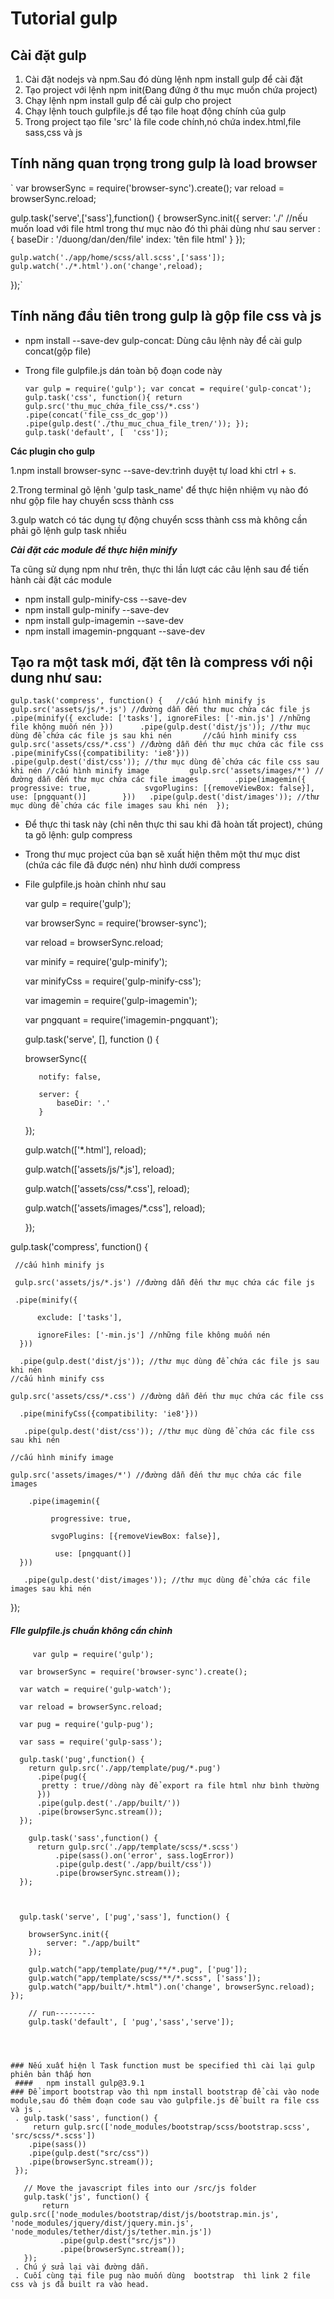 # Tutorial gulp
 ##  Cài đặt gulp
1. Cài đặt nodejs và npm.Sau đó dùng lệnh npm install gulp để cài đặt 
2. Tạo project với lệnh npm init(Đang đứng ở thu mục muốn chứa project)
3. Chạy lệnh npm install gulp để cài gulp cho project
4. Chạy lệnh touch gulpfile.js để tạo file hoạt động chính của gulp
5. Trong project tạo file 'src' là file code chính,nó chứa index.html,file sass,css và js
 ## Tính năng quan trọng trong gulp là load browser
 
` var browserSync = require('browser-sync').create(); 
 var reload = browserSync.reload;

 
 gulp.task('serve',['sass'],function() {
    browserSync.init({
        server: './'
        //nếu muốn load với file html trong thư mục nào đó thì phải dùng như sau
        server : {
             baseDir : '/duong/dan/den/file'
             index: 'tên file html'
        }
    });
    
    gulp.watch('./app/home/scss/all.scss',['sass']);
    gulp.watch('./*.html').on('change',reload);
});`


 ## Tính năng đầu tiên trong gulp là gộp  file css và js
* npm install --save-dev gulp-concat:  Dùng câu lệnh này để cài gulp concat(gộp file)
* Trong file gulpfile.js dán toàn bộ đoạn code này
  
  ` var gulp = require('gulp');
   var concat = require('gulp-concat');
   gulp.task('css', function(){
     return gulp.src('thu_mục_chứa_file_css/*.css')
       .pipe(concat('file_css_dc_gop'))
       .pipe(gulp.dest('./thu_muc_chua_file_tren/'));
   });
   gulp.task('default', [  'css']); `
      
      
    
   
      
      
**Các plugin cho gulp**

1.npm install browser-sync --save-dev:trình duyệt tự load khi ctrl + s.

2.Trong terminal gõ lệnh 'gulp task_name' để thực hiện nhiệm vụ nào đó như gộp file hay chuyển scss thành css

3.gulp watch có tác dụng tự động chuyển scss thành css mà không cần phải gõ lệnh gulp task nhiều




***Cài đặt các module để thực hiện minify***

Ta cũng sử dụng npm như trên, thực thi lần lượt các câu lệnh sau để tiến hành cài đặt các module

* npm install gulp-minify-css --save-dev
* npm install gulp-minify --save-dev
* npm install gulp-imagemin --save-dev
* npm install imagemin-pngquant --save-dev

## Tạo ra một task mới, đặt tên là compress với nội dung như sau:


  `gulp.task('compress', function() {   //cấu hình minify js
    gulp.src('assets/js/*.js') //đường dẫn đến thư mục chứa các file js
   .pipe(minify({
          exclude: ['tasks'],
          ignoreFiles: ['-min.js'] //những file không muốn nén
      }))     
      .pipe(gulp.dest('dist/js')); //thư mục dùng để chứa các file js sau khi nén      
                //cấu hình minify css       
       gulp.src('assets/css/*.css') //đường dẫn đến thư mục chứa các file css       
          .pipe(minifyCss({compatibility: 'ie8'}))         
          .pipe(gulp.dest('dist/css')); //thư mục dùng để chứa các file css sau khi nén
                //cấu hình minify image        
       gulp.src('assets/images/*') //đường dẫn đến thư mục chứa các file images       
       .pipe(imagemin({      
            progressive: true,           
            svgoPlugins: [{removeViewBox: false}],            
            use: [pngquant()]       
       }))  
    .pipe(gulp.dest('dist/images')); //thư mục dùng để chứa các file images sau khi nén 
 });`
 
 * Để thực thi task này (chỉ nên thực thi sau khi đã hoàn tất project), chúng ta gõ lệnh: gulp compress
 * Trong thư mục project của bạn sẽ xuất hiện thêm một thư mục dist (chứa các file đã được nén) như hình dưới
       compress 
 * File gulpfile.js hoàn chỉnh như sau

      var gulp = require('gulp');

      var browserSync = require('browser-sync');

      var reload = browserSync.reload;

      var minify = require('gulp-minify');

      var minifyCss = require('gulp-minify-css');

      var imagemin = require('gulp-imagemin');

      var pngquant = require('imagemin-pngquant');

      
      
      gulp.task('serve', [], function () {

      browserSync({
      
          notify: false,
          
          server: {
              baseDir: '.'
          }
      });
      
      gulp.watch(['*.html'], reload);
      
      gulp.watch(['assets/js/*.js'], reload);
      
      gulp.watch(['assets/css/*.css'], reload);
      
      gulp.watch(['assets/images/*.css'], reload);
  
     });

  
  
  gulp.task('compress', function() {
  
     //cấu hình minify js
    
     gulp.src('assets/js/*.js') //đường dẫn đến thư mục chứa các file js
     
     .pipe(minify({
      
          exclude: ['tasks'],
          
          ignoreFiles: ['-min.js'] //những file không muốn nén
      }))
      
      .pipe(gulp.dest('dist/js')); //thư mục dùng để chứa các file js sau khi nén
    //cấu hình minify css
    
    gulp.src('assets/css/*.css') //đường dẫn đến thư mục chứa các file css
     
      .pipe(minifyCss({compatibility: 'ie8'}))
    
       .pipe(gulp.dest('dist/css')); //thư mục dùng để chứa các file css sau khi nén
    
    //cấu hình minify image
    
    gulp.src('assets/images/*') //đường dẫn đến thư mục chứa các file images
    
        .pipe(imagemin({
        
             progressive: true,
          
             svgoPlugins: [{removeViewBox: false}],
          
              use: [pngquant()]
      }))
      
       .pipe(gulp.dest('dist/images')); //thư mục dùng để chứa các file images sau khi nén
  });


 ##### FIle gulpfile.js chuẩn không cần chỉnh
 
         var gulp = require('gulp');

      var browserSync = require('browser-sync').create();

      var watch = require('gulp-watch');

      var reload = browserSync.reload;

      var pug = require('gulp-pug');
      
      var sass = require('gulp-sass');

      gulp.task('pug',function() { 
        return gulp.src('./app/template/pug/*.pug')  
          .pipe(pug({
           pretty : true//dòng này để export ra file html như bình thường
          }))   
          .pipe(gulp.dest('./app/built/'))
          .pipe(browserSync.stream());
      });
      
        gulp.task('sass',function() {
          return gulp.src('./app/template/scss/*.scss')
              .pipe(sass().on('error', sass.logError))
              .pipe(gulp.dest('./app/built/css'))
              .pipe(browserSync.stream());
      });
      
      
      
      gulp.task('serve', ['pug','sass'], function() {

        browserSync.init({
            server: "./app/built"
        });
        
        gulp.watch("app/template/pug/**/*.pug", ['pug']);
        gulp.watch("app/template/scss/**/*.scss", ['sass']);
        gulp.watch("app/built/*.html").on('change', browserSync.reload);
    });

        // run---------
        gulp.task('default', [ 'pug','sass','serve']);
        
        
        
        
    ### Nếu xuất hiện l Task function must be specified thì cài lại gulp phiên bản thấp hơn
     ####   npm install gulp@3.9.1
    ### Để import bootstrap vào thì npm install bootstrap để cài vào node module,sau đó thêm đoạn code sau vào gulpfile.js để built ra file css và js .
     . gulp.task('sass', function() {
         return gulp.src(['node_modules/bootstrap/scss/bootstrap.scss', 'src/scss/*.scss'])
        .pipe(sass())
        .pipe(gulp.dest("src/css"))
        .pipe(browserSync.stream());   
     });

       // Move the javascript files into our /src/js folder
       gulp.task('js', function() {
           return gulp.src(['node_modules/bootstrap/dist/js/bootstrap.min.js', 'node_modules/jquery/dist/jquery.min.js', 'node_modules/tether/dist/js/tether.min.js'])
               .pipe(gulp.dest("src/js"))
               .pipe(browserSync.stream());
       });
     . Chú ý sửa lại vài đường dẫn.
     . Cuối cùng tại file pug nào muốn dùng  bootstrap  thì link 2 file css và js đã built ra vào head.
     
